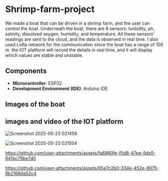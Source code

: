 # Shrimp-farm-project

We made a boat that can be driven in a shrimp farm, and the user can control the boat. Underneath the boat, there are 6 sensors: turbidity, ph, salinity, dissolved oxygen, humidity, and temperature. All these sensors' readings are sent to the cloud, and the data is observed in real time. I also used LoRa network for the communication since the boat has a range of 100 m. the IOT platform will record the details in real time, and it will display which values are stable and unstable. 

## Components
- **Microcontroller**: ESP32  
- **Development Environment (IDE)**: Arduino IDE



## Images of the boat 


## images and video of the IOT platform 

![Screenshot 2025-05-23 021458](https://github.com/user-attachments/assets/7fff5cc7-3da9-47d3-a37f-4958288b4b20)

![Screenshot 2025-05-23 021504](https://github.com/user-attachments/assets/10bec952-7243-488d-b096-2e9871b18b34)




https://github.com/user-attachments/assets/fa6860fe-f5d8-47ee-9de5-941bc79be7d0

https://github.com/user-attachments/assets/65e7c2b0-334e-452e-8975-9b2168da52c4


